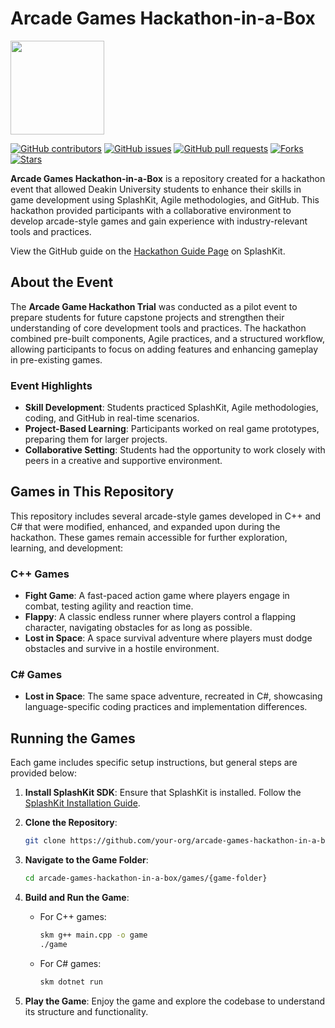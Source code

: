 # Arcade Games Hackathon-in-a-Box

<p align="left">
    <img width="150px" src="https://github.com/thoth-tech/.github/blob/main/images/splashkit.png"/>
</p>

[![GitHub contributors](https://img.shields.io/github/contributors/thoth-tech/arcade-hackathon-project?label=Contributors&color=F5A623)](https://github.com/thoth-tech/arcade-hackathon-project/graphs/contributors)
[![GitHub issues](https://img.shields.io/github/issues/thoth-tech/arcade-hackathon-project?label=Issues&color=F5A623)](https://github.com/thoth-tech/arcade-hackathon-project/issues)
[![GitHub pull requests](https://img.shields.io/github/issues-pr/thoth-tech/arcade-hackathon-project?label=Pull%20Requests&color=F5A623)](https://github.com/thoth-tech/arcade-hackathon-project/pulls)
[![Forks](https://img.shields.io/github/forks/thoth-tech/arcade-hackathon-project?label=Forks&color=F5A623)](https://github.com/thoth-tech/arcade-hackathon-project/network/members)
[![Stars](https://img.shields.io/github/stars/thoth-tech/arcade-hackathon-project?label=Stars&color=F5A623)](https://github.com/thoth-tech/arcade-hackathon-project/stargazers)

**Arcade Games Hackathon-in-a-Box** is a repository created for a hackathon event that allowed Deakin University students to enhance their skills in game development using SplashKit, Agile methodologies, and GitHub. This hackathon provided participants with a collaborative environment to develop arcade-style games and gain experience with industry-relevant tools and practices.

View the GitHub guide on the [Hackathon Guide Page](https://splashkit.io/arcade-hackathon-project/1-github-guide/) on SplashKit.

## About the Event

The **Arcade Game Hackathon Trial** was conducted as a pilot event to prepare students for future capstone projects and strengthen their understanding of core development tools and practices. The hackathon combined pre-built components, Agile practices, and a structured workflow, allowing participants to focus on adding features and enhancing gameplay in pre-existing games.

### Event Highlights

- **Skill Development**: Students practiced SplashKit, Agile methodologies, coding, and GitHub in real-time scenarios.
- **Project-Based Learning**: Participants worked on real game prototypes, preparing them for larger projects.
- **Collaborative Setting**: Students had the opportunity to work closely with peers in a creative and supportive environment.

## Games in This Repository

This repository includes several arcade-style games developed in C++ and C# that were modified, enhanced, and expanded upon during the hackathon. These games remain accessible for further exploration, learning, and development:

### C++ Games

- **Fight Game**: A fast-paced action game where players engage in combat, testing agility and reaction time.
- **Flappy**: A classic endless runner where players control a flapping character, navigating obstacles for as long as possible.
- **Lost in Space**: A space survival adventure where players must dodge obstacles and survive in a hostile environment.

### C# Games

- **Lost in Space**: The same space adventure, recreated in C#, showcasing language-specific coding practices and implementation differences.

## Running the Games

Each game includes specific setup instructions, but general steps are provided below:

1. **Install SplashKit SDK**: Ensure that SplashKit is installed. Follow the [SplashKit Installation Guide](http://www.splashkit.io/installation/).

2. **Clone the Repository**:

   ```bash
   git clone https://github.com/your-org/arcade-games-hackathon-in-a-box
   ```

3. **Navigate to the Game Folder**:

   ```bash
   cd arcade-games-hackathon-in-a-box/games/{game-folder}
   ```

4. **Build and Run the Game**:
   - For C++ games:

     ```bash
     skm g++ main.cpp -o game
     ./game
     ```

   - For C# games:

     ```bash
     skm dotnet run
     ```

5. **Play the Game**: Enjoy the game and explore the codebase to understand its structure and functionality.

